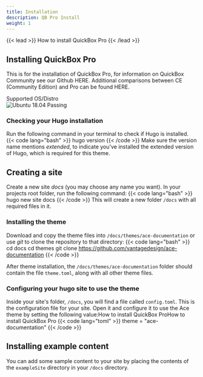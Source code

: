 ```yaml
---
title: Installation
description: QB Pro Install
weight: 1
---
```


{{< lead >}}
How to install QuickBox Pro
{{< /lead >}}

## Installing QuickBox Pro
This is for the installation of QuickBox Pro, for information on QuickBox Community see our Github HERE. Additional comparisons between CE (Community Edition) and Pro can be found HERE.

Supported OS/Distro  
<img src="https://img.shields.io/badge/Ubuntu%2018.04-passing-brightgreen.svg?style=flat-square" alt="Ubuntu 18.04 Passing">

</a>

### Checking your Hugo installation
Run the following command in your terminal to check if Hugo is installed.
{{< code lang="bash" >}}
hugo version
{{< /code >}}
Make sure the version name mentions <i>extended</i>, to indicate you've installed the extended version of Hugo, which is required for this theme.

## Creating a site
Create a new site *docs* (you may choose any name you want). In your projects root folder, run the following command:
{{< code lang="bash" >}}
hugo new site docs
{{< /code >}}
This will create a new folder <code>/docs</code> with all required files in it.

### Installing the theme
Download and copy the theme files into <code>/docs/themes/ace-documentation</code> or use <i>git</i> to clone the repository to that directory:
{{< code lang="bash" >}}
cd docs
cd themes
git clone https://github.com/vantagedesign/ace-documentation
{{< /code >}}

After theme installation, the <code>/docs/themes/ace-documentation</code> folder should contain the file <code>theme.toml</code>, along with all other theme files.

### Configuring your hugo site to use the theme
Inside your site's folder, <code>/docs</code>, you will find a file called <code>config.toml</code>. This is the configuration file for your site. Open it and configure it to use the Ace theme by setting the following value:How to install QuickBox ProHow to install QuickBox Pro
{{< code lang="toml" >}}
theme = "ace-documentation"
{{< /code >}}


## Installing example content
You can add some sample content to your site by placing the contents of the <code>exampleSite</code> directory in your <code>/docs</code> directory.
